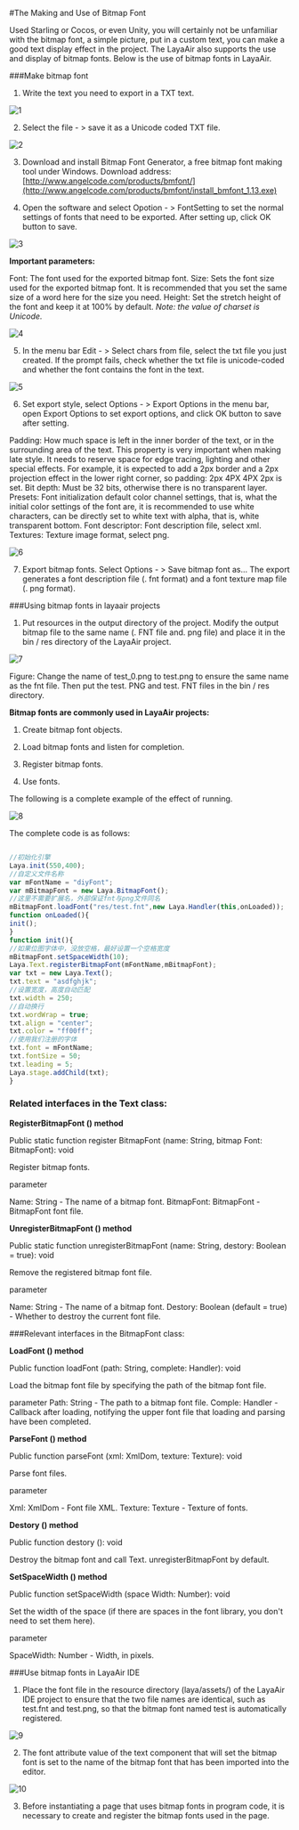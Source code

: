 #The Making and Use of Bitmap Font

Used Starling or Cocos, or even Unity, you will certainly not be unfamiliar with the bitmap font, a simple picture, put in a custom text, you can make a good text display effect in the project. The LayaAir also supports the use and display of bitmap fonts. Below is the use of bitmap fonts in LayaAir.

###Make bitmap font

1. Write the text you need to export in a TXT text.

![1](img/1.png)</br>

2. Select the file - > save it as a Unicode coded TXT file.

![2](img/2.png)</br>

3. Download and install Bitmap Font Generator, a free bitmap font making tool under Windows.
Download address:[http://www.angelcode.com/products/bmfont/](http://www.angelcode.com/products/bmfont/install_bmfont_1.13.exe)

4. Open the software and select Opotion - > FontSetting to set the normal settings of fonts that need to be exported. After setting up, click OK button to save.

![3](img/3.png)</br>

**Important parameters:**

Font: The font used for the exported bitmap font.
Size: Sets the font size used for the exported bitmap font. It is recommended that you set the same size of a word here for the size you need.
Height: Set the stretch height of the font and keep it at 100% by default.
 *Note: the value of charset is Unicode.*

![4](img/4.png)</br>

5. In the menu bar Edit - > Select chars from file, select the txt file you just created. If the prompt fails, check whether the txt file is unicode-coded and whether the font contains the font in the text.

![5](img/5.png)</br>

6. Set export style, select Options - > Export Options in the menu bar, open Export Options to set export options, and click OK button to save after setting.

Padding: How much space is left in the inner border of the text, or in the surrounding area of the text. This property is very important when making late style. It needs to reserve space for edge tracing, lighting and other special effects. For example, it is expected to add a 2px border and a 2px projection effect in the lower right corner, so padding: 2px 4PX 4PX 2px is set.
Bit depth: Must be 32 bits, otherwise there is no transparent layer.
Presets: Font initialization default color channel settings, that is, what the initial color settings of the font are, it is recommended to use white characters, can be directly set to white text with alpha, that is, white transparent bottom.
Font descriptor: Font description file, select xml.
Textures: Texture image format, select png.

![6](img/6.png)</br>

7. Export bitmap fonts. Select Options - > Save bitmap font as... The export generates a font description file (. fnt format) and a font texture map file (. png format).



###Using bitmap fonts in layaair projects

1. Put resources in the output directory of the project.
Modify the output bitmap file to the same name (. FNT file and. png file) and place it in the bin / res directory of the LayaAir project.

![7](img/7.png)</br>

Figure: Change the name of test_0.png to test.png to ensure the same name as the fnt file. Then put the test. PNG and test. FNT files in the bin / res directory.

**Bitmap fonts are commonly used in LayaAir projects:**

1. Create bitmap font objects.

2. Load bitmap fonts and listen for completion.

3. Register bitmap fonts.

4. Use fonts.

The following is a complete example of the effect of running.

![8](img/8.png)</br>

The complete code is as follows:


```typescript

//初始化引擎
Laya.init(550,400);
//自定义文件名称
var mFontName = "diyFont";
var mBitmapFont = new Laya.BitmapFont();
//这里不需要扩展名，外部保证fnt与png文件同名
mBitmapFont.loadFont("res/test.fnt",new Laya.Handler(this,onLoaded));
function onLoaded(){
init();
}
function init(){
//如果位图字体中，没放空格，最好设置一个空格宽度
mBitmapFont.setSpaceWidth(10);
Laya.Text.registerBitmapFont(mFontName,mBitmapFont);
var txt = new Laya.Text();
txt.text = "asdfghjk";
//设置宽度，高度自动匹配
txt.width = 250;
//自动换行
txt.wordWrap = true;
txt.align = "center";
txt.color = "ff00ff";
//使用我们注册的字体
txt.font = mFontName;
txt.fontSize = 50;
txt.leading = 5;
Laya.stage.addChild(txt);
}
```


### **Related interfaces in the Text class:**

**RegisterBitmapFont () method**

Public static function register BitmapFont (name: String, bitmap Font: BitmapFont): void

Register bitmap fonts.

parameter

Name: String - The name of a bitmap font.
BitmapFont: BitmapFont - BitmapFont font file.

**UnregisterBitmapFont () method**

Public static function unregisterBitmapFont (name: String, destory: Boolean = true): void

Remove the registered bitmap font file.

parameter

Name: String - The name of a bitmap font.
Destory: Boolean (default = true) - Whether to destroy the current font file.

###Relevant interfaces in the BitmapFont class:

**LoadFont () method**

Public function loadFont (path: String, complete: Handler): void

Load the bitmap font file by specifying the path of the bitmap font file.

parameter
Path: String - The path to a bitmap font file.
Comple: Handler - Callback after loading, notifying the upper font file that loading and parsing have been completed.

**ParseFont () method**

Public function parseFont (xml: XmlDom, texture: Texture): void

Parse font files.

parameter

Xml: XmlDom - Font file XML.
Texture: Texture - Texture of fonts.

**Destory () method**

Public function destory (): void

Destroy the bitmap font and call Text. unregisterBitmapFont by default.

**SetSpaceWidth () method**

Public function setSpaceWidth (space Width: Number): void

Set the width of the space (if there are spaces in the font library, you don't need to set them here).

parameter

SpaceWidth: Number - Width, in pixels.



###Use bitmap fonts in LayaAir IDE

1. Place the font file in the resource directory (laya/assets/) of the LayaAir IDE project to ensure that the two file names are identical, such as test.fnt and test.png, so that the bitmap font named test is automatically registered.

![9](img/9.png)</br>

2. The font attribute value of the text component that will set the bitmap font is set to the name of the bitmap font that has been imported into the editor.

![10](img/10.png)</br>

3. Before instantiating a page that uses bitmap fonts in program code, it is necessary to create and register the bitmap fonts used in the page.